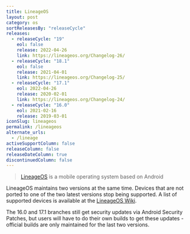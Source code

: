 ```yaml
---
title: LineageOS
layout: post
category: os
sortReleasesBy: "releaseCycle"
releases:
  - releaseCycle: "19"
    eol: false
    release: 2022-04-26
    link: https://lineageos.org/Changelog-26/
  - releaseCycle: "18.1"
    eol: false
    release: 2021-04-01
    link: https://lineageos.org/Changelog-25/
  - releaseCycle: "17.1"
    eol: 2022-04-26
    release: 2020-02-01
    link: https://lineageos.org/Changelog-24/
  - releaseCycle: "16.0"
    eol: 2021-02-16
    release: 2019-03-01
iconSlug: lineageos
permalink: /lineageos
alternate_urls:
  - /lineage
activeSupportColumn: false
releaseColumn: false
releaseDateColumn: true
discontinuedColumn: false
---
```


> [LineageOS](https://lineageos.org/) is a mobile operating system based on Android 

LineageOS maintains two versions at the same time. Devices that are not ported to one of the two latest versions stop being supported. A list of supported devices is available at the [LineageOS Wiki](https://wiki.lineageos.org/devices/).

The 16.0 and 17.1 branches still get security updates via Android Security Patches, but users will have to do their own builds to get these updates - official builds are only maintained for the last two versions.
